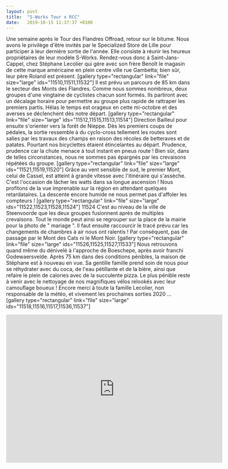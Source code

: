 ```yaml
---
layout: post
title:  "S-Works Tour x RCC"
date:   2019-10-15 11:37:37 +0100
---
```

Une semaine après le Tour des Flandres Offroad, retour sur le bitume.
Nous avons le privilège d'être invités par le Specialized Store de Lille pour participer à leur dernière sortie de l'année.
Elle consiste à réunir les heureux propriétaires de leur modèle S-Works.
Rendez-vous donc à Saint-Jans-Cappel, chez Stéphane Lecolier qui gère avec son frère Benoît le magasin de cette marque américaine en plein centre ville rue Gambetta; bien sûr, leur père Roland est présent.
[gallery type="rectangular" link="file" size="large" ids="11510,11511,11532"]
Il est prévu un parcours de 85 km dans le secteur des Monts des Flandres.
Comme nous sommes nombreux, deux groupes d'une vingtaine de cyclistes chacun sont formés.
Ils partiront avec un décalage horaire pour permettre au groupe plus rapide de rattraper les premiers partis.
Hélas le temps est orageux en cette mi-octobre et des averses se déclenchent dès notre départ.
[gallery type="rectangular" link="file" size="large" ids="11512,11515,11513,11514"]
Direction Bailleul pour ensuite s'orienter vers la forêt de Nieppe.
Dès les premiers coups de pédales, la sortie ressemble à du cyclo-cross tellement les routes sont salies par les travaux des champs en raison des récoles de betteraves et de patates.
Pourtant nos bicyclettes étaient étincelantes au départ.
Prudence, prudence car la chute menace à tout instant en pneus route !
Bien sûr, dans de telles circonstances, nous ne sommes pas épargnés par les crevaisons répétées du groupe.
[gallery type="rectangular" link="file" size="large" ids="11521,11519,11520"]
Grâce au vent sensible de sud, le premier Mont, celui de Cassel, est atteint à grande vitesse avec l'itinéraire qui s'assèche.
C'est l'occasion de lâcher les watts dans sa longue ascension !
Nous profitons de la vue imprenable sur la région en attendant quelques retardataires.
La descente encore humide ne nous permet pas d'affoler les compteurs !
[gallery type="rectangular" link="file" size="large" ids="11522,11523,11528,11524"]
11524
C'est au niveau de la ville de Steenvoorde que les deux groupes fusionnent après de multiples crevaisons.
Tout le monde peut ainsi se regrouper sur la place de la mairie pour la photo de " mariage ".
Il faut ensuite raccourcir le tracé prévu car les changements de chambres à air nous ont ralentis !
Par conséquent, pas de passage par le Mont des Cats ni le Mont Noir.
[gallery type="rectangular" link="file" size="large" ids="11526,11525,11527,11533"]
Nous retrouvons quand même du dénivelé à l'approche de Boeschepe, après avoir franchi Godewaersvelde.
Après 75 km dans des conditions pénibles, la maison de Stéphane est à nouveau en vue.
Sa gentille famille prend soin de nous pour se réhydrater avec du coca, de l'eau pétillante et de la bière, ainsi que refaire le plein de calories avec de la succulente pizza.
Le plus pénible reste à venir avec le nettoyage de nos magnifiques vélos relookés avec leur camouflage boueux !
Encore merci à toute la famille Lecolier, non responsable de la météo, et vivement les prochaines sorties 2020 ...
[gallery type="rectangular" link="file" size="large" ids="11518,11516,11517,11536,11537"]



<center><iframe src="https://www.strava.com/activities/2786659975/embed/00b353ddccef6457fea85ff884ce890f1b1e2491" width="590" height="405" frameborder="0" scrolling="no" data-mce-fragment="1"></iframe></center>